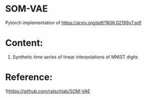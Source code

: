 # SOM-VAE
Pytorch implementation of https://arxiv.org/pdf/1806.02199v7.pdf
# Content:
1) Synthetic time series of linear interpolations of MNIST digits
# Reference:
1)https://github.com/ratschlab/SOM-VAE
